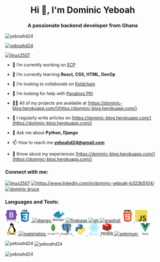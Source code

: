 <h1 align="center">Hi 👋, I'm Dominic Yeboah</h1>
<h3 align="center">A passionate backend developer from Ghana</h3>

<p align="left"> <img src="https://komarev.com/ghpvc/?username=yeboahd24&label=Profile%20views&color=0e75b6&style=flat" alt="yeboahd24" /> </p>

<p align="left"> <a href="https://github.com/ryo-ma/github-profile-trophy"><img src="https://github-profile-trophy.vercel.app/?username=yeboahd24" alt="yeboahd24" /></a> </p>

<p align="left"> <a href="https://twitter.com/linux2507" target="blank"><img src="https://img.shields.io/twitter/follow/linux2507?logo=twitter&style=for-the-badge" alt="linux2507" /></a> </p>

- 🔭 I’m currently working on [ECP](https://github.com/Machini-Technologies-Ltd/ecp)

- 🌱 I’m currently learning **React, CSS, HTML, DevOp**

- 👯 I’m looking to collaborate on [Koldchain](https://github.com/Koldchain1/Koldchain_App_Backend)

- 🤝 I’m looking for help with [Panabios PKI](https://github.com/Koldchain1/PanaBIOS_RTI_PKI)

- 👨‍💻 All of my projects are available at [https://dominic-blog.herokuapp.com/](https://dominic-blog.herokuapp.com/)

- 📝 I regularly write articles on [https://dominic-blog.herokuapp.com/](https://dominic-blog.herokuapp.com/)

- 💬 Ask me about **Python, Django**

- 📫 How to reach me **yeboahd24@gmail.com**

- 📄 Know about my experiences [https://dominic-blog.herokuapp.com/](https://dominic-blog.herokuapp.com/)

<h3 align="left">Connect with me:</h3>
<p align="left">
<a href="https://twitter.com/linux2507" target="blank"><img align="center" src="https://raw.githubusercontent.com/rahuldkjain/github-profile-readme-generator/master/src/images/icons/Social/twitter.svg" alt="linux2507" height="30" width="40" /></a>
<a href="https://linkedin.com/in/https://www.linkedin.com/in/dominic-yeboah-b323b5104/" target="blank"><img align="center" src="https://raw.githubusercontent.com/rahuldkjain/github-profile-readme-generator/master/src/images/icons/Social/linked-in-alt.svg" alt="https://www.linkedin.com/in/dominic-yeboah-b323b5104/" height="30" width="40" /></a>
<a href="https://fb.com/dominic bruce" target="blank"><img align="center" src="https://raw.githubusercontent.com/rahuldkjain/github-profile-readme-generator/master/src/images/icons/Social/facebook.svg" alt="dominic bruce" height="30" width="40" /></a>
</p>

<h3 align="left">Languages and Tools:</h3>
<p align="left"> <a href="https://getbootstrap.com" target="_blank" rel="noreferrer"> <img src="https://raw.githubusercontent.com/devicons/devicon/master/icons/bootstrap/bootstrap-plain-wordmark.svg" alt="bootstrap" width="40" height="40"/> </a> <a href="https://www.w3schools.com/css/" target="_blank" rel="noreferrer"> <img src="https://raw.githubusercontent.com/devicons/devicon/master/icons/css3/css3-original-wordmark.svg" alt="css3" width="40" height="40"/> </a> <a href="https://www.djangoproject.com/" target="_blank" rel="noreferrer"> <img src="https://cdn.worldvectorlogo.com/logos/django.svg" alt="django" width="40" height="40"/> </a> <a href="https://www.docker.com/" target="_blank" rel="noreferrer"> <img src="https://raw.githubusercontent.com/devicons/devicon/master/icons/docker/docker-original-wordmark.svg" alt="docker" width="40" height="40"/> </a> <a href="https://firebase.google.com/" target="_blank" rel="noreferrer"> <img src="https://www.vectorlogo.zone/logos/firebase/firebase-icon.svg" alt="firebase" width="40" height="40"/> </a> <a href="https://git-scm.com/" target="_blank" rel="noreferrer"> <img src="https://www.vectorlogo.zone/logos/git-scm/git-scm-icon.svg" alt="git" width="40" height="40"/> </a> <a href="https://graphql.org" target="_blank" rel="noreferrer"> <img src="https://www.vectorlogo.zone/logos/graphql/graphql-icon.svg" alt="graphql" width="40" height="40"/> </a> <a href="https://www.w3.org/html/" target="_blank" rel="noreferrer"> <img src="https://raw.githubusercontent.com/devicons/devicon/master/icons/html5/html5-original-wordmark.svg" alt="html5" width="40" height="40"/> </a> <a href="https://developer.mozilla.org/en-US/docs/Web/JavaScript" target="_blank" rel="noreferrer"> <img src="https://raw.githubusercontent.com/devicons/devicon/master/icons/javascript/javascript-original.svg" alt="javascript" width="40" height="40"/> </a> <a href="https://www.linux.org/" target="_blank" rel="noreferrer"> <img src="https://raw.githubusercontent.com/devicons/devicon/master/icons/linux/linux-original.svg" alt="linux" width="40" height="40"/> </a> <a href="https://materializecss.com/" target="_blank" rel="noreferrer"> <img src="https://raw.githubusercontent.com/prplx/svg-logos/5585531d45d294869c4eaab4d7cf2e9c167710a9/svg/materialize.svg" alt="materialize" width="40" height="40"/> </a> <a href="https://www.mongodb.com/" target="_blank" rel="noreferrer"> <img src="https://raw.githubusercontent.com/devicons/devicon/master/icons/mongodb/mongodb-original-wordmark.svg" alt="mongodb" width="40" height="40"/> </a> <a href="https://www.postgresql.org" target="_blank" rel="noreferrer"> <img src="https://raw.githubusercontent.com/devicons/devicon/master/icons/postgresql/postgresql-original-wordmark.svg" alt="postgresql" width="40" height="40"/> </a> <a href="https://www.python.org" target="_blank" rel="noreferrer"> <img src="https://raw.githubusercontent.com/devicons/devicon/master/icons/python/python-original.svg" alt="python" width="40" height="40"/> </a> <a href="https://reactjs.org/" target="_blank" rel="noreferrer"> <img src="https://raw.githubusercontent.com/devicons/devicon/master/icons/react/react-original-wordmark.svg" alt="react" width="40" height="40"/> </a> <a href="https://redis.io" target="_blank" rel="noreferrer"> <img src="https://raw.githubusercontent.com/devicons/devicon/master/icons/redis/redis-original-wordmark.svg" alt="redis" width="40" height="40"/> </a> <a href="https://www.selenium.dev" target="_blank" rel="noreferrer"> <img src="https://raw.githubusercontent.com/detain/svg-logos/780f25886640cef088af994181646db2f6b1a3f8/svg/selenium-logo.svg" alt="selenium" width="40" height="40"/> </a> <a href="https://vuejs.org/" target="_blank" rel="noreferrer"> <img src="https://raw.githubusercontent.com/devicons/devicon/master/icons/vuejs/vuejs-original-wordmark.svg" alt="vuejs" width="40" height="40"/> </a> </p>

<p><img align="left" src="https://github-readme-stats.vercel.app/api/top-langs?username=yeboahd24&show_icons=true&locale=en&layout=compact" alt="yeboahd24" /></p>

<p>&nbsp;<img align="center" src="https://github-readme-stats.vercel.app/api?username=yeboahd24&show_icons=true&locale=en" alt="yeboahd24" /></p>

<p><img align="center" src="https://github-readme-streak-stats.herokuapp.com/?user=yeboahd24&" alt="yeboahd24" /></p>
